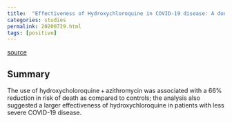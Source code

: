 ```yaml
---
title:  "Effectiveness of Hydroxychloroquine in COVID-19 disease: A done and dusted situation?"
categories: studies
permalink: 20200729.html
tags: [positive]
---
```


[source](https://www.ijidonline.com/article/S1201-9712%2820%2930600-7/fulltext)

## Summary

The use of hydroxycholoroquine + azithromycin was associated with a 66% reduction in risk of death as compared to controls; the analysis also suggested a larger effectiveness of hydroxychloroquine in patients with less severe COVID-19 disease.


